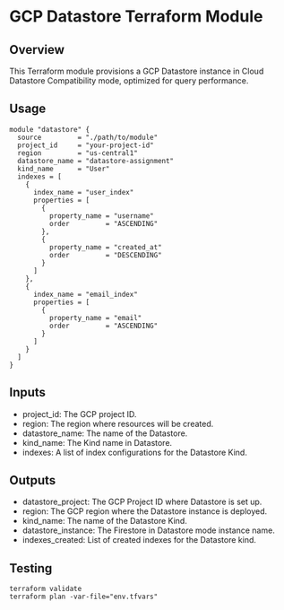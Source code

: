 # GCP Datastore Terraform Module

## Overview
This Terraform module provisions a GCP Datastore instance in Cloud Datastore Compatibility mode, optimized for query performance.

## Usage

```hcl
module "datastore" {
  source         = "./path/to/module"
  project_id     = "your-project-id"
  region         = "us-central1"
  datastore_name = "datastore-assignment"
  kind_name      = "User"
  indexes = [
    {
      index_name = "user_index"
      properties = [
        {
          property_name = "username"
          order         = "ASCENDING"
        },
        {
          property_name = "created_at"
          order         = "DESCENDING"
        }
      ]
    },
    {
      index_name = "email_index"
      properties = [
        {
          property_name = "email"
          order         = "ASCENDING"
        }
      ]
    }
  ]
}
```
## Inputs

- project_id: The GCP project ID.
- region: The region where resources will be created.
- datastore_name: The name of the Datastore.
- kind_name: The Kind name in Datastore.
- indexes: A list of index configurations for the Datastore Kind.

## Outputs
- datastore_project: The GCP Project ID where Datastore is set up.
- region: The GCP region where the Datastore instance is deployed.
- kind_name: The name of the Datastore Kind.
- datastore_instance: The Firestore in Datastore mode instance name.
- indexes_created: List of created indexes for the Datastore kind.



## Testing
```hcl
terraform validate
terraform plan -var-file="env.tfvars"
```